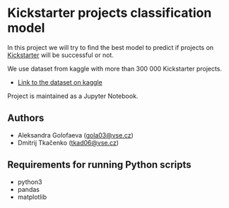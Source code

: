 # Kickstarter projects classification model

In this project we will try to find the best model to predict if projects on [Kickstarter](https://www.kickstarter.com/) will be successful or not.

We use dataset from kaggle with more than 300 000 Kickstarter projects.

- [Link to the dataset on kaggle](https://www.kaggle.com/kemical/kickstarter-projects)

Project is maintained as a Jupyter Notebook.

## Authors
- Aleksandra Golofaeva (gola03@vse.cz)
- Dmitrij Tkačenko (tkad06@vse.cz)

## Requirements for running Python scripts
- python3
- pandas
- matplotlib